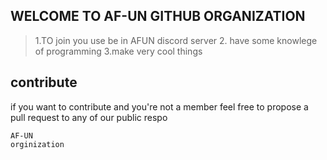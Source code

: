 ## WELCOME TO AF-UN GITHUB ORGANIZATION
>1.TO join you use be in AFUN discord server
>2. have some knowlege of programming
>3.make very cool things 
## contribute
if you want to contribute and you're not a member feel free to propose a pull request to any of our public respo
```
AF-UN
orginization
```
